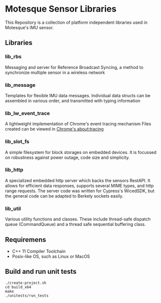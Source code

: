 # Motesque Sensor Libraries

This Repository is a collection of platform independent libraries used in Motesque's IMU sensor. 

## Libraries

### lib_rbs
Messaging and server for Reference Broadcast Syncing, a method to synchronize multiple sensor in a wireless network

### lib_message
Templates for flexible IMU data messages. Individual data structs can be assembled in various order, and transmitted with typing information

### lib_lw_event_trace
A lightweight implementation of Chrome's event tracing mechanism
Files created can be viewed in [Chrome's about:tracing](https://www.chromium.org/developers/how-tos/trace-event-profiling-tool/)

### lib_slot_fs
A simple filesystem for block storages on embedded devices. It is focussed on robustness against power outage, code size and simplicity.

### lib_http
A specialized embedded http server which backs the sensors RestAPI. It allows for efficient data responses, supports several MIME types, and http range requests. The server code was written for Cypress's WicedSDK, but the general code can be adapted to Berkely sockets easily.

### lib_util
Various utility functions and classes. These include thread-safe dispatch queue (CommandQueue) and a thread safe sequential buffering class. 


## Requiremens
* C++ 11 Compiler Toolchain
* Posix-like OS, such as Linux or MacOS


## Build and run unit tests
```
./create-project.sh
cd build_x64
make
./unitests/run_tests
```